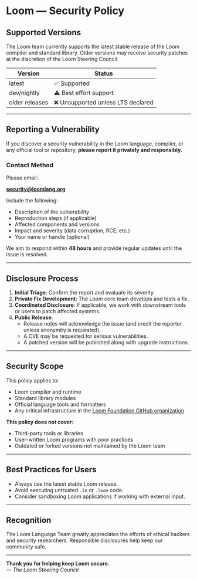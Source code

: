 # Loom — Security Policy

## Supported Versions

The Loom team currently supports the latest stable release of the Loom compiler and standard library. Older versions may receive security patches at the discretion of the Loom Steering Council.

| Version | Status     |
|---------|------------|
| latest  | ✅ Supported |
| dev/nightly | ⚠️ Best effort support |
| older releases | ❌ Unsupported unless LTS declared |

---

## Reporting a Vulnerability

If you discover a security vulnerability in the Loom language, compiler, or any official tool or repository, **please report it privately and responsibly.**

### Contact Method

Please email:

**security@loomlang.org**

Include the following:

- Description of the vulnerability
- Reproduction steps (if applicable)
- Affected components and versions
- Impact and severity (data corruption, RCE, etc.)
- Your name or handle (optional)

We aim to respond within **48 hours** and provide regular updates until the issue is resolved.

---

## Disclosure Process

1. **Initial Triage**: Confirm the report and evaluate its severity.
2. **Private Fix Development**: The Loom core team develops and tests a fix.
3. **Coordinated Disclosure**: If applicable, we work with downstream tools or users to patch affected systems.
4. **Public Release**:
    - Release notes will acknowledge the issue (and credit the reporter unless anonymity is requested).
    - A CVE may be requested for serious vulnerabilities.
    - A patched version will be published along with upgrade instructions.

---

## Security Scope

This policy applies to:

- Loom compiler and runtime
- Standard library modules
- Official language tools and formatters
- Any critical infrastructure in the [Loom Foundation GitHub organization](https://github.com/LoomFoundation)

**This policy does not cover:**
- Third-party tools or libraries
- User-written Loom programs with poor practices
- Outdated or forked versions not maintained by the Loom team

---

## Best Practices for Users

- Always use the latest stable Loom release.
- Avoid executing untrusted `.lm` or `.loom` code.
- Consider sandboxing Loom applications if working with external input.

---

## Recognition

The Loom Language Team greatly appreciates the efforts of ethical hackers and security researchers. Responsible disclosures help keep our community safe.

---

**Thank you for helping keep Loom secure.**  
— *The Loom Steering Council*
